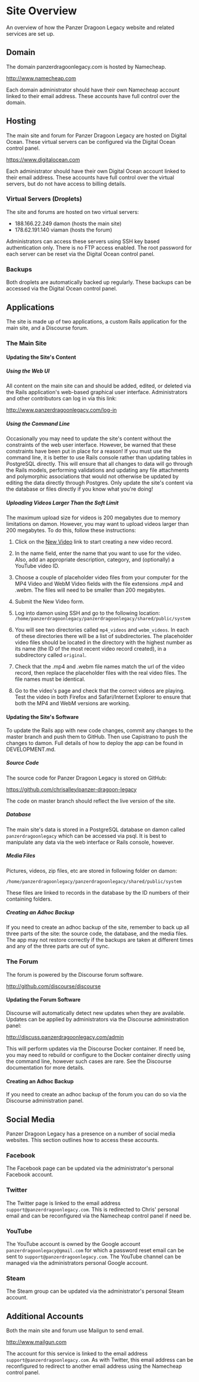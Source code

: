 # Site Overview

An overview of how the Panzer Dragoon Legacy website and related services are
set up.

## Domain

The domain panzerdragoonlegacy.com is hosted by Namecheap.

<http://www.namecheap.com>

Each domain administrator should have their own Namecheap account linked to
their email address. These accounts have full control over the domain.

## Hosting

The main site and forum for Panzer Dragoon Legacy are hosted on Digital Ocean.
These virtual servers can be configured via the Digital Ocean control panel.

<https://www.digitalocean.com>

Each administrator should have their own Digital Ocean account linked to their
email address. These accounts have full control over the virtual servers, but
do not have access to billing details.

### Virtual Servers (Droplets)

The site and forums are hosted on two virtual servers:

* 188.166.22.249 damon (hosts the main site)
* 178.62.191.140 viaman (hosts the forum)

Administrators can access these servers using SSH key based authentication only.
There is no FTP access enabled. The root password for each server can be reset
via the Digital Ocean control panel.

### Backups

Both droplets are automatically backed up regularly. These backups can be
accessed via the Digital Ocean control panel.

## Applications

The site is made up of two applications, a custom Rails application for the
main site, and a Discourse forum.

### The Main Site

#### Updating the Site's Content

##### Using the Web UI

All content on the main site can and should be added, edited, or deleted via
the Rails application's web-based graphical user interface. Administrators and
other contributors can log in via this link:

<http://www.panzerdragoonlegacy.com/log-in>

##### Using the Command Line

Occasionally you may need to update the site's content without the constraints
of the web user interface. However, be warned that these constraints have been
put in place for a reason! If you must use the command line, it is better to
use Rails console rather than updating tables in PostgreSQL directly. This will
ensure that all changes to data will go through the Rails models, performing
validations and updating any file attachments and polymorphic associations that
would not otherwise be updated by editing the data directly through Postgres.
Only update the site's content via the database or files directly if you know
what you're doing!

##### Uploading Videos Larger Than the Soft Limit

The maximum upload size for videos is 200 megabytes due to memory limitations
on damon. However, you may want to upload videos larger than 200 megabytes. To
do this, follow these instructions:

1. Click on the [New Video](http://www.panzerdragoonlegacy.com/videos/new) link
to start creating a new video record.

2. In the name field, enter the name that you want to use for the video. Also,
add an appropriate description, category, and (optionally) a YouTube video ID.

3. Choose a couple of placeholder video files from your computer for the MP4
Video and WebM Video fields with the file extensions .mp4 and .webm. The files
will need to be smaller than 200 megabytes.

4. Submit the New Video form.

5. Log into damon using SSH and go to the following location:
`/home/panzerdragoonlegacy/panzerdragoonlegacy/shared/public/system`

6. You will see two directories called `mp4_videos` and `webm_videos`. In each
of these directories there will be a list of subdirectories. The placeholder
video files should be located in the directory with the highest number as its
name (the ID of the most recent video record created), in a subdirectory called
`original`.

7. Check that the .mp4 and .webm file names match the url of the video record,
then replace the placeholder files with the real video files. The file names
must be identical.

8. Go to the video's page and check that the correct videos are playing. Test
the video in both Firefox and Safari/Internet Explorer to ensure that both the
MP4 and WebM versions are working.

#### Updating the Site's Software

To update the Rails app with new code changes, commit any changes to the master
branch and push them to GitHub. Then use Capistrano to push the changes to
damon. Full details of how to deploy the app can be found in DEVELOPMENT.md.

##### Source Code

The source code for Panzer Dragoon Legacy is stored on GitHub:

<https://github.com/chrisalley/panzer-dragoon-legacy>

The code on master branch should reflect the live version of the site.

##### Database

The main site's data is stored in a PostgreSQL database on damon called
`panzerdragoonlegacy` which can be accessed via psql. It is best to manipulate
any data via the web interface or Rails console, however.

##### Media Files

Pictures, videos, zip files, etc are stored in following folder on damon:

`/home/panzerdragoonlegacy/panzerdragoonlegacy/shared/public/system`

These files are linked to records in the database by the ID numbers of their
containing folders.

##### Creating an Adhoc Backup

If you need to create an adhoc backup of the site, remember to back up all
three parts of the site: the source code, the database, and the media files.
The app may not restore correctly if the backups are taken at different times
and any of the three parts are out of sync.

### The Forum

The forum is powered by the Discourse forum software.

<http://github.com/discourse/discourse>

#### Updating the Forum Software

Discourse will automatically detect new updates when they are available.
Updates can be applied by administrators via the Discourse administration panel:

<http://discuss.panzerdragoonlegacy.com/admin>

This will perform updates via the Discourse Docker container. If need be, you
may need to rebuild or configure to the Docker container directly using the
command line, however such cases are rare. See the Discourse documentation for
more details.

#### Creating an Adhoc Backup

If you need to create an adhoc backup of the forum you can do so via the
Discourse administration panel.

## Social Media

Panzer Dragoon Legacy has a presence on a number of social media websites. This
section outlines how to access these accounts.

### Facebook

The Facebook page can be updated via the administrator's personal Facebook
account.

### Twitter

The Twitter page is linked to the email address
`support@panzerdragoonlegacy.com`. This is redirected to Chris' personal email
and can be reconfigured via the Namecheap control panel if need be.

### YouTube

The YouTube account is owned by the Google account
`panzerdragoonlegacy@gmail.com` for which a password reset email can be sent to
`support@panzerdragoonlegacy.com`. The YouTube channel can be managed via the
administrators personal Google account.

### Steam

The Steam group can be updated via the administrator's personal Steam account.

## Additional Accounts

Both the main site and forum use Mailgun to send email.

<http://www.mailgun.com>

The account for this service is linked to the email address
`support@panzerdragoonlegacy.com`. As with Twitter, this email address can be
reconfigured to redirect to another email address using the Namecheap control
panel.
